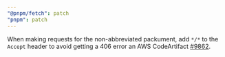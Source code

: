 ```yaml
---
"@pnpm/fetch": patch
"pnpm": patch
---
```


When making requests for the non-abbreviated packument, add `*/*` to the `Accept` header to avoid getting a 406 error an AWS CodeArtifact [#9862](https://github.com/pnpm/pnpm/issues/9862).
